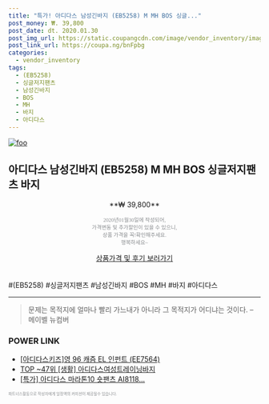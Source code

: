 ```yaml
--- 
title: "특가! 아디다스 남성긴바지 (EB5258) M MH BOS 싱글..." 
post_money: ₩. 39,800 
post_date: dt. 2020.01.30 
post_img_url: https://static.coupangcdn.com/image/vendor_inventory/images/2019/08/19/18/1/cb53c837-190b-4b91-a851-40a16c62877e.jpg 
post_link_url: https://coupa.ng/bnFpbg 
categories: 
  - vendor_inventory 
tags: 
  - (EB5258) 
  - 싱글저지팬츠 
  - 남성긴바지 
  - BOS 
  - MH 
  - 바지 
  - 아디다스 
--- 
```

[![foo](https://static.coupangcdn.com/image/vendor_inventory/images/2019/08/19/18/1/cb53c837-190b-4b91-a851-40a16c62877e.jpg)](https://coupa.ng/bnFpbg) 

## 아디다스 남성긴바지 (EB5258) M MH BOS 싱글저지팬츠 바지 
<p style="text-align: center;">**₩ 39,800**</p> 
<p style="text-align: center;"><span style="color: #898c8f; font-family: Georgia,Times,serif; font-size: 0.75em;">2020년01월30일에 작성되어, <br>가격변동 및 추가할인이 있을 수 있으니,<br> 상품 가격을 꼭!확인해주세요.<br>행복하세요~</span> 
</p>	 
<div markdown="0" style="text-align: center;"><a href="https://coupa.ng/bnFpbg" class="btn btn--success">상품가격 및 후기 보러가기</a></div> 
<br><br> 
  #(EB5258) #싱글저지팬츠 #남성긴바지 #BOS #MH #바지 #아디다스 
<hr> 

> 문제는 목적지에 얼마나 빨리 가느내가 아니라 그 목적지가 어디냐는 것이다. – 메이벨 뉴컴버 


### POWER LINK

* <a href="https://blog.naver.com/sakai111/221784672999" target="_blank">[아디다스키즈]영 96 캐즘 EL 인펀트 (EE7564)</a>
* <a href="https://blog.naver.com/fasyy4321/221783079183" target="_blank"> TOP ~47위 [생활] 아디다스여성트레이닝바지</a>
* <a href="https://blog.naver.com/an0733/221788309734" target="_blank">[특가] 아디다스 마라톤10 숏팬츠 AI8118...</a>

<span style="color: #898c8f; font-family: Georgia,Times,serif; font-size: 0.55em;">파트너스활동으로 작성자에게 일정액의 커미션이 제공될수 있습니다.</span> 
